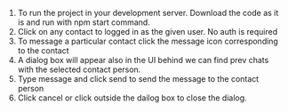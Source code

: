 1. To run the project in your development server. Download the code as it is and run with npm start command.
2. Click on any contact to logged in as the given user. No auth is required
3. To message a particular contact click the message icon corresponding to the contact
4. A dialog box will appear also in the UI behind we can find prev chats with the selected contact person.
5. Type message and click send to send the message to the contact person
6. Click cancel or click outside the dailog box to close the dialog.
